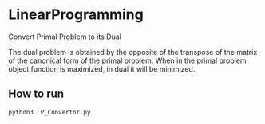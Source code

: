 # LinearProgramming
Convert Primal Problem to its Dual

The dual problem is obtained by the opposite of the transpose of the matrix of the canonical form of the primal problem. When in the primal problem object function is maximized, in dual it will be minimized.

## How to run

 `python3 LP_Convertor.py`
